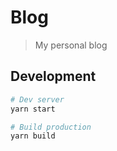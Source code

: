 # Blog
> My personal blog


## Development

```bash
# Dev server
yarn start

# Build production
yarn build
```
